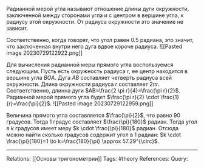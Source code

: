 Радианной мерой угла называют отношение длины дуги окружности, заключенной между сторонами угла и с центром в вершине угла, к радиусу этой окружности. От радиуса окружности это значение не зависит. 

Соответственно, когда говорят, что угол равен 0.5 радиана, это значит, что заключенная внутри него дуга вдвое короче радиуса. 
![[Pasted image 20230729122922.png]]

Для вычисления радианной меры прямого угла воспользуемся следующим. Пусть есть окружность радиуса $r$, ее центр находится в вершине угла $BOA$. Дуга $AB$ составляет четверть радиуса всей окружности. Длина окружности радиуса $r$ составляет $2 \pi r$. Соответственно, длинна дуги $AB=\frac{2 \pi r}{4}=\frac{\pi r}{2}$. Радианной мерой прямого угла будет $\frac{\pi r}{2} \cdot \frac{1}{r}=\frac{\pi}{2}$. 
![[Pasted image 20230729122959.png]]

Величина прямого угла составляется $\frac{\pi}{2}$, что равно 90 градусов. Тогда 1 градус составляет $\frac{\pi}{180}$ радиан. Тогда угол в $k$ градусов имеет меру $k \cdot \frac{\pi}{180}$ радиан. Отсюда можно найти сколько градусов содержит угол в 1 радиан: $k \cdot \frac{\pi}{180}=1 \to k=\frac{180}{\pi} \approx 57.29^{\circ}$.

___
Relations: [[Основы тригонометрии]] 
Tags: #theory 
References: 
Query: 